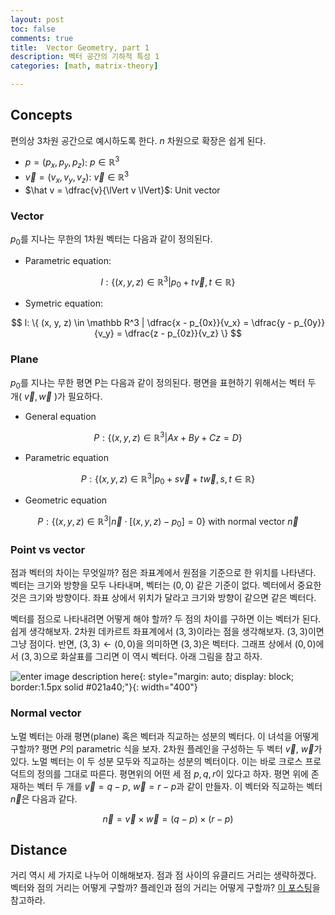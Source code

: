 ```yaml
---
layout: post
toc: false
comments: true
title:  Vector Geometry, part 1 
description: 벡터 공간의 기하적 특성 1
categories: [math, matrix-theory]

---
```


## Concepts 

편의상 3차원 공간으로 예시하도록 한다. $n$ 차원으로 확장은 쉽게 된다. 

- $p = (p_x, p_y, p_z)$: $p \in \mathbb R^3$
- $\vec v = (v_x, v_y, v_z)$: $\vec v \in \mathbb R^3$
- $\hat v = \dfrac{v}{\lVert v \lVert}$: Unit vector 

### Vector 

$p_0$를 지나는 무한의 1차원 벡터는 다음과 같이 정의된다. 

- Parametric equation: 

$$
l : \{ (x, y, z) \in \mathbb R^3 | p_0 + t \vec v, t \in \mathbb R\}
$$
	
- Symetric equation: 

$$
l: \{  (x, y, z) \in \mathbb R^3 | \dfrac{x - p_{0x}}{v_x} = \dfrac{y - p_{0y}}{v_y}  =  \dfrac{z - p_{0z}}{v_z} \}
$$ 

### Plane 

$p_0$를 지나는 무한 평면 P는 다음과 같이 정의된다. 평면을 표현하기 위해서는 벡터 두 개( $\vec v, \vec w$ )가 필요하다.

- General equation

$$
P: \{ (x, y, z) \in \mathbb R^3 | Ax + By + Cz = D \}
$$

- Parametric equation

$$
P : \{ (x, y, z) \in \mathbb R^3 | p_0 + s \vec v + t \vec w, s,t \in \mathbb R \}
$$

- Geometric equation

$$
P : \{ (x, y, z) \in \mathbb R^3 | \vec n \cdot [(x,y,z) - p_0] = 0 \} \text{~with normal vector $\vec n$}
$$

### Point vs vector 

점과 벡터의 차이는 무엇일까? 점은 좌표계에서 원점을 기준으로 한 위치를 나타낸다. 벡터는 크기와 방향을 모두 나타내며, 벡터는 $(0,0)$ 같은 기준이 없다. 벡터에서 중요한 것은 크기와 방향이다. 좌표 상에서 위치가 달라고 크기와 방향이 같으면 같은 벡터다. 

벡터를 점으로 나타내려면 어떻게 해야 할까? 두 점의 차이를 구하면 이는 벡터가 된다. 쉽게 생각해보자. 2차원 데카르트 좌표계에서 $(3,3)$이라는 점을 생각해보자. $(3,3)$이면 그냥 점이다. 반면, $(3,3) \leftarrow (0,0)$을 의미하면 $(3,3)$은 벡터다. 그래프 상에서 $(0,0)$에서 $(3,3)$으로 화살표를 그리면 이 역시 벡터다. 아래 그림을 참고 하자. 

![enter image description here](https://notesclasses.com/wp-content/uploads/2020/04/Displacement-in-Physics-Explanation.png){: style="margin: auto; display: block; border:1.5px solid #021a40;"}{: width="400"}

### Normal vector 

노멀 벡터는 아래 평면(plane) 혹은 벡터과 직교하는 성분의 벡터다. 이 녀석을 어떻게 구할까? 평면 $P$의 parametric 식을 보자. 2차원 플레인을 구성하는 두 벡터 $\vec v$, $\vec w$가 있다. 노멀 벡터는 이 두 성분 모두와 직교하는 성분의 벡터이다. 이는 바로 크로스 프로덕트의 정의를 그대로 따른다. 평면위의 어떤 세 점 $p, q, r$이 있다고 하자. 평면 위에 존재하는 벡터 두 개를 $\vec v = q - p$, $\vec w = r - p$과 같이 만들자. 이 벡터와 직교하는 벡터 $\vec n$은 다음과 같다. 

$$
\vec n  = \vec v \times \vec w = (q-p) \times (r-p)
$$

## Distance 

거리 역시 세 가지로 나누어 이해해보자. 점과 점 사이의 유클리드 거리는 생략하겠다. 벡터와 점의 거리는 어떻게 구할까? 플레인과 점의 거리는 어떻게 구할까? [이 포스팅](https://anarinsk.github.io/lostineconomics-v2-1/math/matrix-theory/2020/12/16/Projection.html)을 참고하라. 
